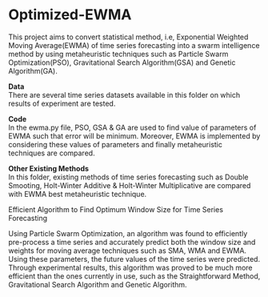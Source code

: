 # Optimized-EWMA

This project aims to convert statistical method, i.e, Exponential Weighted Moving Average(EWMA) of time series forecasting into a swarm intelligence method by using metaheuristic techniques such as Particle Swarm Optimization(PSO), Gravitational Search Algorithm(GSA) and Genetic Algorithm(GA). 

**Data**  
There are several time series datasets available in this folder on which results of experiment are tested.

**Code**  
In the ewma.py file, PSO, GSA & GA are used to find value of parameters of EWMA such that error will be minimum. Moreover, EWMA is implemented by considering these values of parameters and finally metaheuristic techniques are compared.

**Other Existing Methods**  
In this folder, existing methods of time series forecasting such as Double Smooting, Holt-Winter Additive & Holt-Winter Multiplicative are compared with EWMA best metaheuristic technique.

Efficient Algorithm to Find Optimum Window Size for Time Series Forecasting

 Using Particle Swarm Optimization, an algorithm was found to efficiently pre-process a time series and accurately predict both the window size and weights for moving average techniques such as SMA, WMA and EWMA. Using these parameters, the future values of the time series were predicted.
Through experimental results, this algorithm was proved to be much more efficient than the ones currently in use, such as the Straightforward Method, Gravitational Search Algorithm and Genetic Algorithm.
